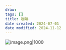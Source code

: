 ```yaml
---
draw:
tags: []
title: 咖啡
date created: 2024-07-01
date modified: 2024-11-12
---
```


![image.png|1000](https://imagehosting4picgo.oss-cn-beijing.aliyuncs.com/imagehosting/fix-dir%2Fpicgo%2Fpicgo-clipboard-images%2F2024%2F07%2F01%2F15-55-59-68580865e56f269d4aa9eef907a84ff5-20240701155559-b1b8f0.png)
